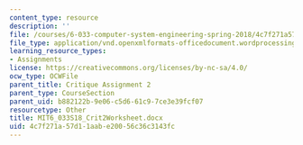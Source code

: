```yaml
---
content_type: resource
description: ''
file: /courses/6-033-computer-system-engineering-spring-2018/4c7f271a57d11aabe20056c36c3143fc_MIT6_033S18_Crit2Worksheet.docx
file_type: application/vnd.openxmlformats-officedocument.wordprocessingml.document
learning_resource_types:
- Assignments
license: https://creativecommons.org/licenses/by-nc-sa/4.0/
ocw_type: OCWFile
parent_title: Critique Assignment 2
parent_type: CourseSection
parent_uid: b882122b-9e06-c5d6-61c9-7ce3e39fcf07
resourcetype: Other
title: MIT6_033S18_Crit2Worksheet.docx
uid: 4c7f271a-57d1-1aab-e200-56c36c3143fc
---
```

